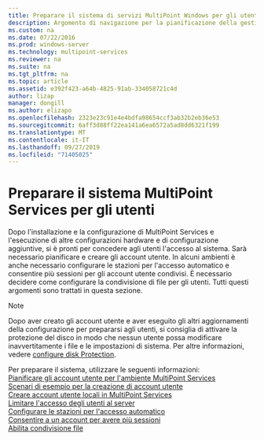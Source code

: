 ```yaml
---
title: Preparare il sistema di servizi MultiPoint Windows per gli utenti
description: Argomento di navigazione per la pianificazione della gestione utenti in MultiPoint Services
ms.custom: na
ms.date: 07/22/2016
ms.prod: windows-server
ms.technology: multipoint-services
ms.reviewer: na
ms.suite: na
ms.tgt_pltfrm: na
ms.topic: article
ms.assetid: e392f423-a64b-4825-91ab-334058721c4d
author: lizap
manager: dongill
ms.author: elizapo
ms.openlocfilehash: 2323e23c91e4e4bdfa98654ccf3ab32b2eb36e53
ms.sourcegitcommit: 6aff3d88ff22ea141a6ea6572a5ad8dd6321f199
ms.translationtype: MT
ms.contentlocale: it-IT
ms.lasthandoff: 09/27/2019
ms.locfileid: "71405025"
---
```

# <a name="prepare-your-multipoint-services-system-for-users"></a>Preparare il sistema MultiPoint Services per gli utenti
Dopo l'installazione e la configurazione di MultiPoint Services e l'esecuzione di altre configurazioni hardware e di configurazione aggiuntive, si è pronti per concedere agli utenti l'accesso al sistema. Sarà necessario pianificare e creare gli account utente. In alcuni ambienti è anche necessario configurare le stazioni per l'accesso automatico e consentire più sessioni per gli account utente condivisi. È necessario decidere come configurare la condivisione di file per gli utenti. Tutti questi argomenti sono trattati in questa sezione.  
  
> [!NOTE]  
> Dopo aver creato gli account utente e aver eseguito gli altri aggiornamenti della configurazione per prepararsi agli utenti, si consiglia di attivare la protezione del disco in modo che nessun utente possa modificare inavvertitamente i file e le impostazioni di sistema. Per altre informazioni, vedere [configure disk Protection](Configure-Disk-Protection-in-MultiPoint-services.md).  
  
Per preparare il sistema, utilizzare le seguenti informazioni:  
[Pianificare gli account utente per l'ambiente MultiPoint Services](Plan-user-accounts-for-your-MultiPoint-services-environment.md)  
[Scenari di esempio per la creazione di account utente](Example-scenarios--MultiPoint-Services-user-accounts.md)  
[Creare account utente locali in MultiPoint Services](Create-local-user-accounts.md)  
[Limitare l'accesso degli utenti al server](Limit-users--access-to-the-server-in-MultiPoint-services.md)  
[Configurare le stazioni per l'accesso automatico](Configure-stations-for-automatic-logon.md)  
[Consentire a un account per avere più sessioni](Allow-one-account-to-have-multiple-sessions.md)  
[Abilita condivisione file](Enable-file-sharing-in-MultiPoint-services.md)